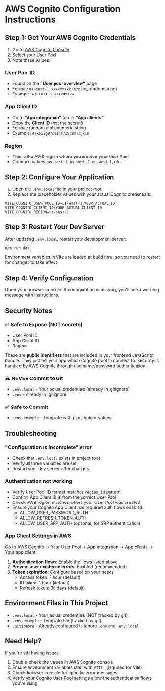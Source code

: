 # AWS Cognito Configuration Instructions

## Step 1: Get Your AWS Cognito Credentials

1. Go to [AWS Cognito Console](https://console.aws.amazon.com/cognito/)
2. Select your User Pool
3. Note these values:

### User Pool ID

- Found on the **"User pool overview"** page
- Format: `us-east-1_xxxxxxxxx` (region_randomstring)
- Example: `us-east-1_bT420YtZu`

### App Client ID

- Go to **"App integration"** tab → **"App clients"**
- Copy the **Client ID** (not the secret!)
- Format: random alphanumeric string
- Example: `47k6iig97cu1nf739csm7cjkin`

### Region

- This is the AWS region where you created your User Pool
- Common values: `us-east-1`, `us-west-2`, `eu-west-1`, etc.

## Step 2: Configure Your Application

1. Open the `.env.local` file in your project root
2. Replace the placeholder values with your actual Cognito credentials:

```env
VITE_COGNITO_USER_POOL_ID=us-east-1_YOUR_ACTUAL_ID
VITE_COGNITO_CLIENT_ID=YOUR_ACTUAL_CLIENT_ID
VITE_COGNITO_REGION=us-east-1
```

## Step 3: Restart Your Dev Server

After updating `.env.local`, restart your development server:

```bash
npm run dev
```

Environment variables in Vite are loaded at build time, so you need to restart for changes to take effect.

## Step 4: Verify Configuration

Open your browser console. If configuration is missing, you'll see a warning message with instructions.

## Security Notes

### ✅ Safe to Expose (NOT secrets)

- User Pool ID
- App Client ID
- Region

These are **public identifiers** that are included in your frontend JavaScript bundle. They just tell your app which Cognito pool to connect to. Security is handled by AWS Cognito through username/password authentication.

### ⚠️ NEVER Commit to Git

- `.env.local` - Your actual credentials (already in .gitignore)
- `.env` - Already in .gitignore

### ✅ Safe to Commit

- `.env.example` - Template with placeholder values

## Troubleshooting

### "Configuration is incomplete" error

- Check that `.env.local` exists in project root
- Verify all three variables are set
- Restart your dev server after changes

### Authentication not working

- Verify User Pool ID format matches `region_id` pattern
- Confirm App Client ID is from the correct User Pool
- Check AWS region matches where your User Pool was created
- Ensure your Cognito App Client has required auth flows enabled:
  - ALLOW_USER_PASSWORD_AUTH
  - ALLOW_REFRESH_TOKEN_AUTH
  - ALLOW_USER_SRP_AUTH (optional, for SRP authentication)

### App Client Settings in AWS

Go to AWS Cognito → Your User Pool → App integration → App clients → Your app client:

1. **Authentication flows**: Enable the flows listed above
2. **Prevent user existence errors**: Enabled (recommended)
3. **Token expiration**: Configure based on your needs
   - Access token: 1 hour (default)
   - ID token: 1 hour (default)
   - Refresh token: 30 days (default)

## Environment Files in This Project

- `.env.local` - Your actual credentials (NOT tracked by git)
- `.env.example` - Template file (tracked by git)
- `.gitignore` - Already configured to ignore `.env` and `.env.local`

## Need Help?

If you're still having issues:

1. Double-check the values in AWS Cognito console
2. Ensure environment variables start with `VITE_` (required for Vite)
3. Check browser console for specific error messages
4. Verify your Cognito User Pool settings allow the authentication flows you're using
